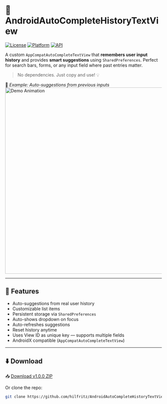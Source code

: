 # 📝 AndroidAutoCompleteHistoryTextView

[![License](https://img.shields.io/badge/License-Apache%202.0-blue.svg)](https://opensource.org/licenses/Apache-2.0)
[![Platform](https://img.shields.io/badge/Platform-Android-green.svg)](https://developer.android.com)
[![API](https://img.shields.io/badge/API-14%2B-brightgreen.svg?style=flat)](https://android-arsenal.com/api?level=14)

A custom `AppCompatAutoCompleteTextView` that **remembers user input history** and provides **smart suggestions** using `SharedPreferences`. Perfect for search bars, forms, or any input field where past entries matter.

> No dependencies. Just copy and use! 💡

📸 *Example: Auto-suggestions from previous inputs*  
<img src="/docs/animated.gif" alt="Demo Animation" width="600">

---

## 🚀 Features

-  Auto-suggestions from real user history
-  Customizable list items
-  Persistent storage via `SharedPreferences`
-  Auto-shows dropdown on focus
-  Auto-refreshes suggestions
-  Reset history anytime
-  Uses View ID as unique key — supports multiple fields
-  AndroidX compatible (`AppCompatAutoCompleteTextView`)

---

## ⬇️ Download

📥 [Download v1.0.0 ZIP](https://github.com/hilfritz/AndroidAutoCompleteHistoryTextView/releases/download/v1.0.0/AutoCompleteHistoryTextView-v1.0.0.zip)

Or clone the repo:
```bash
git clone https://github.com/hilfritz/AndroidAutoCompleteHistoryTextView.git
